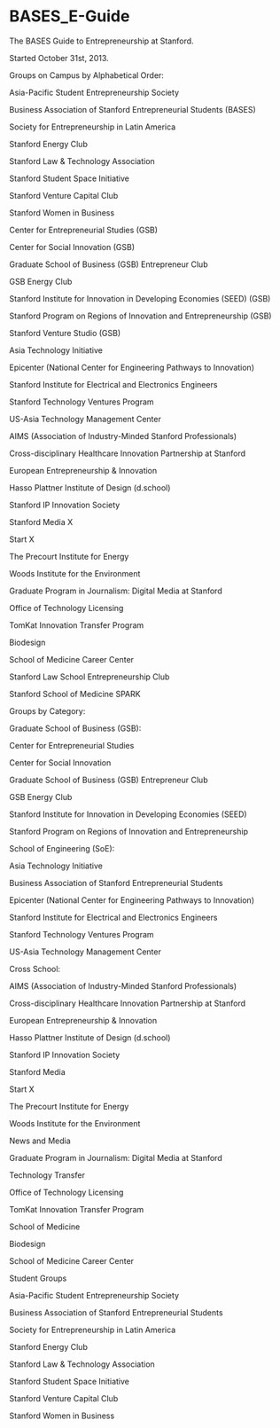 BASES_E-Guide
=============

The BASES Guide to Entrepreneurship at Stanford.

Started October 31st, 2013.

Groups on Campus by Alphabetical Order:

Asia-Pacific Student Entrepreneurship Society

Business Association of Stanford Entrepreneurial Students (BASES)

Society for Entrepreneurship in Latin America

Stanford Energy Club

Stanford Law & Technology Association

Stanford Student Space Initiative

Stanford Venture Capital Club

Stanford Women in Business

Center for Entrepreneurial Studies (GSB)

Center for Social Innovation (GSB)

Graduate School of Business (GSB) Entrepreneur Club

GSB Energy Club

Stanford Institute for Innovation in Developing Economies (SEED) (GSB)

Stanford Program on Regions of Innovation and Entrepreneurship (GSB)

Stanford Venture Studio (GSB)

Asia Technology Initiative

Epicenter (National Center for Engineering Pathways to Innovation)

Stanford Institute for Electrical and Electronics Engineers

Stanford Technology Ventures Program

US-Asia Technology Management Center

AIMS (Association of Industry-Minded Stanford Professionals)

Cross-disciplinary Healthcare Innovation Partnership at Stanford

European Entrepreneurship & Innovation

Hasso Plattner Institute of Design (d.school)

Stanford IP Innovation Society

Stanford Media X

Start X

The Precourt Institute for Energy

Woods Institute for the Environment

Graduate Program in Journalism: Digital Media at Stanford

Office of Technology Licensing

TomKat Innovation Transfer Program

Biodesign

School of Medicine Career Center

Stanford Law School Entrepreneurship Club

Stanford School of Medicine SPARK


Groups by Category:

Graduate School of Business (GSB):

Center for Entrepreneurial Studies

Center for Social Innovation

Graduate School of Business (GSB) Entrepreneur Club

GSB Energy Club

Stanford Institute for Innovation in Developing Economies (SEED)

Stanford Program on Regions of Innovation and Entrepreneurship


School of Engineering (SoE):

Asia Technology Initiative

Business Association of Stanford Entrepreneurial Students

Epicenter (National Center for Engineering Pathways to Innovation)

Stanford Institute for Electrical and Electronics Engineers

Stanford Technology Ventures Program

US-Asia Technology Management Center


Cross School:

AIMS (Association of Industry-Minded Stanford Professionals)

Cross-disciplinary Healthcare Innovation Partnership at Stanford

European Entrepreneurship & Innovation

Hasso Plattner Institute of Design (d.school)

Stanford IP Innovation Society


Stanford Media

Start X

The Precourt Institute for Energy

Woods Institute for the Environment


News and Media

Graduate Program in Journalism: Digital Media at Stanford

Technology Transfer

Office of Technology Licensing

TomKat Innovation Transfer Program

School of Medicine

Biodesign

School of Medicine Career Center


Student Groups

Asia-Pacific Student Entrepreneurship Society

Business Association of Stanford Entrepreneurial Students

Society for Entrepreneurship in Latin America

Stanford Energy Club

Stanford Law & Technology Association

Stanford Student Space Initiative

Stanford Venture Capital Club

Stanford Women in Business
